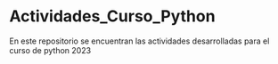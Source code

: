 # Actividades_Curso_Python

En este repositorio se encuentran las actividades desarrolladas para el curso de python 2023
